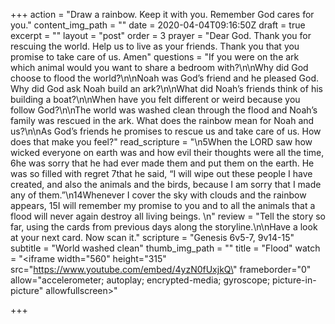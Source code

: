 +++
action = "Draw a rainbow. Keep it with you. Remember God cares for you."
content_img_path = ""
date = 2020-04-04T09:16:50Z
draft = true
excerpt = ""
layout = "post"
order = 3
prayer = "Dear God. Thank you for rescuing the world. Help us to live as your friends. Thank you that you promise to take care of us. Amen"
questions = "If you were on the ark which animal would you want to share a bedroom with?\n\nWhy did God choose to flood the world?\n\nNoah was God’s friend and he pleased God. Why did God ask Noah build an ark?\n\nWhat did Noah’s friends think of his building a boat?\n\nWhen have you felt different or weird because you follow God?\n\nThe world was washed clean through the flood and Noah’s family was rescued in the ark. What does the rainbow mean for Noah and us?\n\nAs God’s friends he promises to rescue us and take care of us. How does that make you feel?"
read_scripture = "\n5When the LORD saw how wicked everyone on earth was and how evil their thoughts were all the time, 6he was sorry that he had ever made them and put them on the earth.   He was so filled with regret 7that he said, “I will wipe out these people I have created, and also the animals and the birds, because I am sorry that I made any of them.”\n14Whenever I cover the sky with clouds and the rainbow appears, 15I will remember my promise to you and to all the animals that a flood will never again destroy all living beings. \n"
review = "Tell the story so far, using the cards from previous days along the storyline.\n\nHave a look at your next card. Now scan it."
scripture = "Genesis 6v5-7, 9v14-15"
subtitle = "World washed clean"
thumb_img_path = ""
title = "Flood"
watch = "<iframe width=\"560\" height=\"315\" src=\"https://www.youtube.com/embed/4yzN0fUxjkQ\" frameborder=\"0\" allow=\"accelerometer; autoplay; encrypted-media; gyroscope; picture-in-picture\" allowfullscreen></iframe>"

+++
